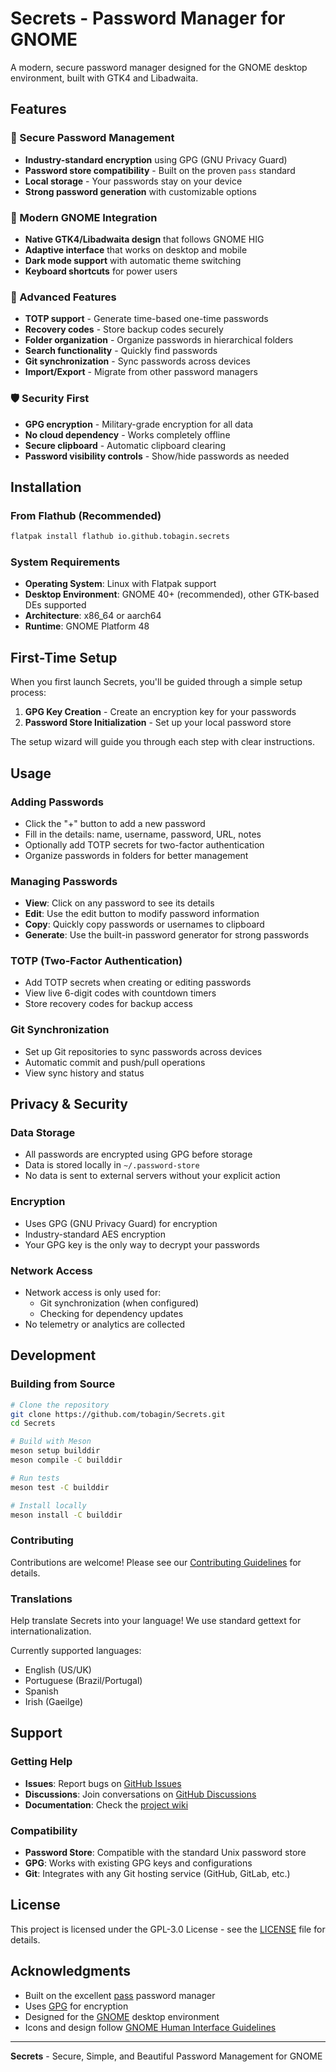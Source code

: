 # Secrets - Password Manager for GNOME

A modern, secure password manager designed for the GNOME desktop environment, built with GTK4 and Libadwaita.

## Features

### 🔐 Secure Password Management
- **Industry-standard encryption** using GPG (GNU Privacy Guard)
- **Password store compatibility** - Built on the proven `pass` standard
- **Local storage** - Your passwords stay on your device
- **Strong password generation** with customizable options

### 🎨 Modern GNOME Integration
- **Native GTK4/Libadwaita design** that follows GNOME HIG
- **Adaptive interface** that works on desktop and mobile
- **Dark mode support** with automatic theme switching
- **Keyboard shortcuts** for power users

### 🔑 Advanced Features
- **TOTP support** - Generate time-based one-time passwords
- **Recovery codes** - Store backup codes securely
- **Folder organization** - Organize passwords in hierarchical folders
- **Search functionality** - Quickly find passwords
- **Git synchronization** - Sync passwords across devices
- **Import/Export** - Migrate from other password managers

### 🛡️ Security First
- **GPG encryption** - Military-grade encryption for all data
- **No cloud dependency** - Works completely offline
- **Secure clipboard** - Automatic clipboard clearing
- **Password visibility controls** - Show/hide passwords as needed

## Installation

### From Flathub (Recommended)

```bash
flatpak install flathub io.github.tobagin.secrets
```

### System Requirements

- **Operating System**: Linux with Flatpak support
- **Desktop Environment**: GNOME 40+ (recommended), other GTK-based DEs supported
- **Architecture**: x86_64 or aarch64
- **Runtime**: GNOME Platform 48

## First-Time Setup

When you first launch Secrets, you'll be guided through a simple setup process:

1. **GPG Key Creation** - Create an encryption key for your passwords
2. **Password Store Initialization** - Set up your local password store

The setup wizard will guide you through each step with clear instructions.

## Usage

### Adding Passwords
- Click the "+" button to add a new password
- Fill in the details: name, username, password, URL, notes
- Optionally add TOTP secrets for two-factor authentication
- Organize passwords in folders for better management

### Managing Passwords
- **View**: Click on any password to see its details
- **Edit**: Use the edit button to modify password information
- **Copy**: Quickly copy passwords or usernames to clipboard
- **Generate**: Use the built-in password generator for strong passwords

### TOTP (Two-Factor Authentication)
- Add TOTP secrets when creating or editing passwords
- View live 6-digit codes with countdown timers
- Store recovery codes for backup access

### Git Synchronization
- Set up Git repositories to sync passwords across devices
- Automatic commit and push/pull operations
- View sync history and status

## Privacy & Security

### Data Storage
- All passwords are encrypted using GPG before storage
- Data is stored locally in `~/.password-store`
- No data is sent to external servers without your explicit action

### Encryption
- Uses GPG (GNU Privacy Guard) for encryption
- Industry-standard AES encryption
- Your GPG key is the only way to decrypt your passwords

### Network Access
- Network access is only used for:
  - Git synchronization (when configured)
  - Checking for dependency updates
- No telemetry or analytics are collected

## Development

### Building from Source

```bash
# Clone the repository
git clone https://github.com/tobagin/Secrets.git
cd Secrets

# Build with Meson
meson setup builddir
meson compile -C builddir

# Run tests
meson test -C builddir

# Install locally
meson install -C builddir
```

### Contributing

Contributions are welcome! Please see our [Contributing Guidelines](CONTRIBUTING.md) for details.

### Translations

Help translate Secrets into your language! We use standard gettext for internationalization.

Currently supported languages:
- English (US/UK)
- Portuguese (Brazil/Portugal)
- Spanish
- Irish (Gaeilge)

## Support

### Getting Help
- **Issues**: Report bugs on [GitHub Issues](https://github.com/tobagin/Secrets/issues)
- **Discussions**: Join conversations on [GitHub Discussions](https://github.com/tobagin/Secrets/discussions)
- **Documentation**: Check the [project wiki](https://github.com/tobagin/Secrets/wiki)

### Compatibility
- **Password Store**: Compatible with the standard Unix password store
- **GPG**: Works with existing GPG keys and configurations
- **Git**: Integrates with any Git hosting service (GitHub, GitLab, etc.)

## License

This project is licensed under the GPL-3.0 License - see the [LICENSE](LICENSE) file for details.

## Acknowledgments

- Built on the excellent [pass](https://www.passwordstore.org/) password manager
- Uses [GPG](https://gnupg.org/) for encryption
- Designed for the [GNOME](https://www.gnome.org/) desktop environment
- Icons and design follow [GNOME Human Interface Guidelines](https://developer.gnome.org/hig/)

---

**Secrets** - Secure, Simple, and Beautiful Password Management for GNOME

